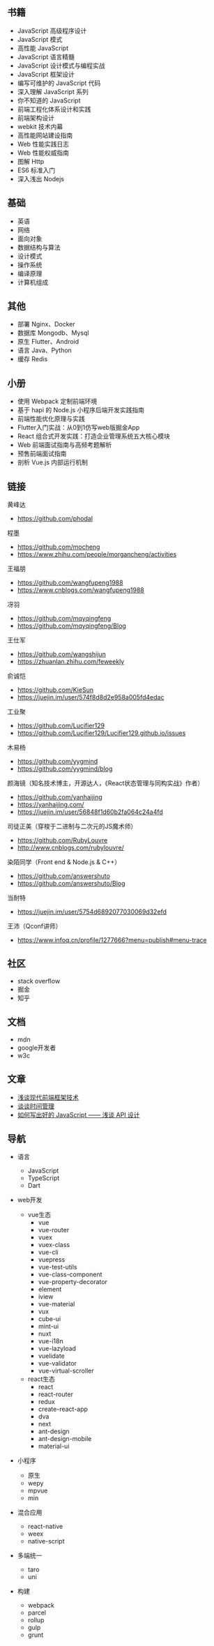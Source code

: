 ## 书籍
- JavaScript 高级程序设计
- JavaScript 模式
- 高性能 JavaScript
- JavaScript 语言精髓
- JavaScript 设计模式与编程实战
- JavaScript 框架设计
- 编写可维护的 JavaScript 代码
- 深入理解 JavaScript 系列
- 你不知道的 JavaScript
- 前端工程化体系设计和实践
- 前端架构设计
- webkit 技术内幕
- 高性能网站建设指南
- Web 性能实践日志
- Web 性能权威指南
- 图解 Http
- ES6 标准入门
- 深入浅出 Nodejs

## 基础
- 英语
- 网络
- 面向对象
- 数据结构与算法
- 设计模式
- 操作系统
- 编译原理
- 计算机组成

## 其他
- 部署 Nginx、Docker
- 数据库 Mongodb、Mysql
- 原生 Flutter、Android
- 语言 Java、Python
- 缓存 Redis

## 小册
- 使用 Webpack 定制前端环境
- 基于 hapi 的 Node.js 小程序后端开发实践指南
- 前端性能优化原理与实践
- Flutter入门实战：从0到1仿写web版掘金App
- React 组合式开发实践：打造企业管理系统五大核心模块
- Web 前端面试指南与高频考题解析
- 预售前端面试指南
- 剖析 Vue.js 内部运行机制

## 链接
黄峰达
- https://github.com/phodal

程墨
- https://github.com/mocheng
- https://www.zhihu.com/people/morgancheng/activities

王福朋
- https://github.com/wangfupeng1988
- https://www.cnblogs.com/wangfupeng1988

冴羽
- https://github.com/mqyqingfeng
- https://github.com/mqyqingfeng/Blog

王仕军
- https://github.com/wangshijun
- https://zhuanlan.zhihu.com/feweekly

俞诚恺
- https://github.com/KieSun
- https://juejin.im/user/574f8d8d2e958a005fd4edac

工业聚
- https://github.com/Lucifier129
- https://github.com/Lucifier129/Lucifier129.github.io/issues

木易杨
- https://github.com/yygmind
- https://github.com/yygmind/blog

颜海镜（知名技术博主，开源达人，《React状态管理与同构实战》作者）
- https://github.com/yanhaijing
- https://yanhaijing.com/
- https://juejin.im/user/56848f1d60b2fa064c24a4fd

司徒正美（穿梭于二进制与二次元的JS魔术师）
- https://github.com/RubyLouvre
- http://www.cnblogs.com/rubylouvre/

染陌同学（Front end & Node.js & C++）
- https://github.com/answershuto
- https://github.com/answershuto/Blog

当耐特
- https://juejin.im/user/5754d6892077030069d32efd

王沛（Qconf讲师）
- https://www.infoq.cn/profile/1277666?menu=publish#menu-trace

## 社区
- stack overflow
- 掘金
- 知乎

## 文档
- mdn
- google开发者
- w3c

## 文章
- [浅谈现代前端框架技术](https://github.com/rainjay/blog/issues/8)
- [谈谈时间管理](https://github.com/rainjay/blog/issues/7)
- [如何写出好的 JavaScript —— 浅谈 API 设计](https://www.h5jun.com/post/how-to-write-better-js-code.html)

## 导航
- 语言
  - JavaScript
  - TypeScript
  - Dart

- web开发
  - vue生态
    - vue
    - vue-router
    - vuex
    - vuex-class
    - vue-cli
    - vuepress
    - vue-test-utils
    - vue-class-component
    - vue-property-decorator
    - element
    - iview
    - vue-material
    - vux
    - cube-ui
    - mint-ui
    - nuxt
    - vue-i18n
    - vue-lazyload
    - vuelidate
    - vue-validator
    - vue-virtual-scroller
  - react生态
    - react
    - react-router
    - redux
    - create-react-app
    - dva
    - next
    - ant-design
    - ant-design-mobile
    - material-ui
    
- 小程序
  - 原生
  - wepy
  - mpvue
  - min

- 混合应用
  - react-native
  - weex
  - native-script

- 多端统一
  - taro
  - uni

- 构建
  - webpack
  - parcel
  - rollup
  - gulp
  - grunt
